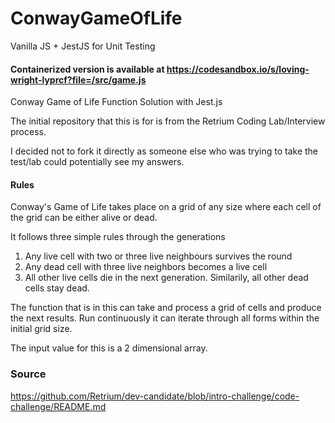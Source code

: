 # ConwayGameOfLife

Vanilla JS + JestJS for Unit Testing

#### Containerized version is available at https://codesandbox.io/s/loving-wright-lyprcf?file=/src/game.js

Conway Game of Life Function Solution with Jest.js

The initial repository that this is for is from the Retrium Coding Lab/Interview process.

I decided not to fork it directly as someone else who was trying to take the test/lab could potentially see my answers.

#### Rules

Conway's Game of Life takes place on a grid of any size where each cell of the grid can be either alive or dead.

It follows three simple rules through the generations

1. Any live cell with two or three live neighbours survives the round
2. Any dead cell with three live neighbors becomes a live cell
3. All other live cells die in the next generation. Similarily, all other dead cells stay dead.

The function that is in this can take and process a grid of cells and produce the next results. Run continuously it can iterate through all forms within the initial grid size.

The input value for this is a 2 dimensional array.

### Source

https://github.com/Retrium/dev-candidate/blob/intro-challenge/code-challenge/README.md

